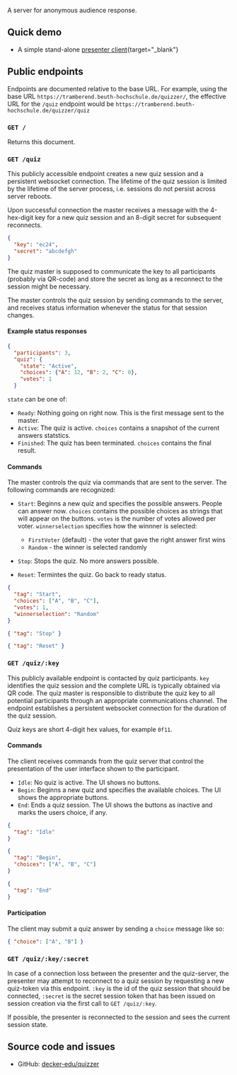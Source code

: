 A server for anonymous audience response.

## Quick demo

- A simple stand-alone [presenter client](presenter.html){target="\_blank"}

## Public endpoints

Endpoints are documented relative to the base URL. For example, using the base
URL `https://tramberend.beuth-hochschule.de/quizzer/`, the effective URL for the
`/quiz` endpoint would be `https://tramberend.beuth-hochschule.de/quizzer/quiz`

### `GET /`

Returns this document.

### `GET /quiz`

This publicly accessible endpoint creates a new quiz session and a persistent
websocket connection. The lifetime of the quiz session is limited by the
lifetime of the server process, i.e. sessions do not persist across server
reboots.

Upon successful connection the master receives a message with the 4-hex-digit
key for a new quiz session and an 8-digit secret for subsequent reconnects.

```json
{
  "key": "ec24",
  "secret": "abcdefgh"
}
```

The quiz master is supposed to communicate the key to all participants (probably
via QR-code) and store the secret as long as a reconnect to the session might be
necessary.

The master controls the quiz session by sending commands to the server, and
receives status information whenever the status for that session changes.

#### Example status responses

```json
{
  "participants": 3,
  "quiz": {
    "state": "Active",
    "choices": {"A": 12, "B": 2, "C": 0},
    "votes": 1
  }
```

`state` can be one of:

- `Ready`: Nothing going on right now. This is the first message sent to the
  master.
- `Active`: The quiz is active. `choices` contains a snapshot of the current
  answers statstics.
- `Finished`: The quiz has been terminated. `choices` contains the final
  result.

#### Commands

The master controls the quiz via commands that are sent to the server. The
following commands are recognized:

- `Start`: Beginns a new quiz and specifies the possible answers. People can
  answer now. `choices` contains the possible choices as strings that will
  appear on the buttons. `votes` is the number of votes allowed per voter.
  `winnerselection` specifies how the winnner is selected:

  - `FirstVoter` (default) - the voter that gave the right answer first wins
  - `Random` - the winner is selected randomly

- `Stop`: Stops the quiz. No more answers possible.

- `Reset`: Termintes the quiz. Go back to ready status.

```json
{
  "tag": "Start",
  "choices": ["A", "B", "C"],
  "votes": 1,
  "winnerselection": "Random"
}
```

```json
{ "tag": "Stop" }
```

```json
{ "tag": "Reset" }
```

### `GET /quiz/:key`

This publicly available endpoint is contacted by quiz participants. `key`
identifies the quiz session and the complete URL is typically obtained via QR
code. The quiz master is responsible to distribute the quiz key to all potential
participants through an appropriate communications channel. The endpoint
establishes a persistent websocket connection for the duration of the quiz
session.

Quiz keys are short 4-digit hex values, for example `0f11`.

#### Commands

The client receives commands from the quiz server that control the presentation
of the user interface shown to the participant.

- `Idle`: No quiz is active. The UI shows no buttons.
- `Begin`: Beginns a new quiz and specifies the available choices. The UI
  shows the appropriate buttons.
- `End`: Ends a quiz session. The UI shows the buttons as inactive and marks
  the users choice, if any.

```json
{
  "tag": "Idle"
}
```

```json
{
  "tag": "Begin",
  "choices": ["A", "B", "C"]
}
```

```json
{
  "tag": "End"
}
```

#### Participation

The client may submit a quiz answer by sending a `choice` message like so:

```json
{ "choice": ["A", "B"] }
```

### `GET /quiz/:key/:secret`

In case of a connection loss between the presenter and the quiz-server, the
presenter may attempt to reconnect to a quiz session by requesting a new
quiz-token via this endpoint. `:key` is the id of the quiz session that should
be connected, `:secret` is the secret session token that has been issued on
session creation via the first call to `GET /quiz/:key`.

If possible, the presenter is reconnected to the session and sees the current
session state.

## Source code and issues

- GitHub: [decker-edu/quizzer](https://github.com/decker-edu/quizzer)

